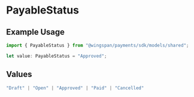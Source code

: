# PayableStatus

## Example Usage

```typescript
import { PayableStatus } from "@wingspan/payments/sdk/models/shared";

let value: PayableStatus = "Approved";
```

## Values

```typescript
"Draft" | "Open" | "Approved" | "Paid" | "Cancelled"
```
